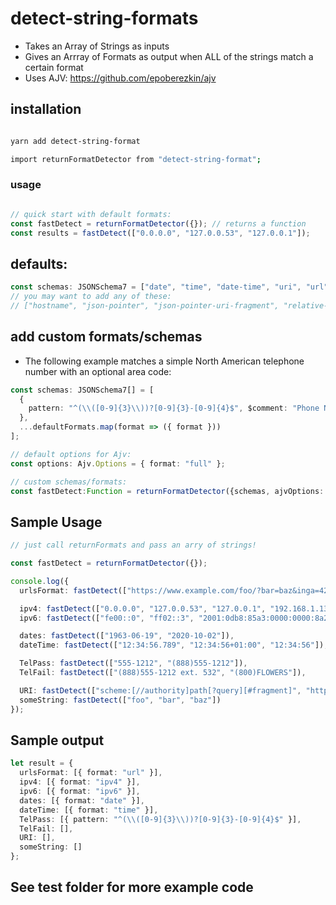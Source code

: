 # detect-string-formats

- Takes an Array of Strings as inputs
- Gives an Arrray of Formats as output when ALL of the strings match a certain format
- Uses AJV: https://github.com/epoberezkin/ajv

## installation

```bash

yarn add detect-string-format

import returnFormatDetector from "detect-string-format";

```

### usage

```ts

// quick start with default formats:
const fastDetect = returnFormatDetector({}); // returns a function
const results = fastDetect(["0.0.0.0", "127.0.0.53", "127.0.0.1"]);
```

## defaults:

```ts
const schemas: JSONSchema7 = ["date", "time", "date-time", "uri", "url", "email", "ipv4", "ipv6", "uuid"].map(format => ({ format }));
// you may want to add any of these:
// ["hostname", "json-pointer", "json-pointer-uri-fragment", "relative-json-pointer", "uri-reference", "regex"];

```

## add custom formats/schemas
- The following example matches a simple North American telephone number with an optional area code:

```ts
const schemas: JSONSchema7[] = [
  {
    pattern: "^(\\([0-9]{3}\\))?[0-9]{3}-[0-9]{4}$", $comment: "Phone Number"
  },
  ...defaultFormats.map(format => ({ format }))
];

// default options for Ajv:
const options: Ajv.Options = { format: "full" };

// custom schemas/formats:
const fastDetect:Function = returnFormatDetector({schemas, ajvOptions: { format: 'full' }, options: { minHits: 0 }}); // full|
```


## Sample Usage

```ts
// just call returnFormats and pass an arry of strings!

const fastDetect = returnFormatDetector({});

console.log({
  urlsFormat: fastDetect(["https://www.example.com/foo/?bar=baz&inga=42&quux", "http://-.~_!$&'()*+,;=:%40:80%2f::::::@example.com", "http://foo.com/unicode_(✪)_in_parens", "https://github.com/epoberezkin/ajv/blob/master/lib/compile/formats.js"]),

  ipv4: fastDetect(["0.0.0.0", "127.0.0.53", "127.0.0.1", "192.168.1.13", "0.0.0.0", "1.2.3.4"]),
  ipv6: fastDetect(["fe00::0", "ff02::3", "2001:0db8:85a3:0000:0000:8a2e:0370:7334", "fe80::f2de:f1ff:fe55:53"]),

  dates: fastDetect(["1963-06-19", "2020-10-02"]),
  dateTime: fastDetect(["12:34:56.789", "12:34:56+01:00", "12:34:56"]),

  TelPass: fastDetect(["555-1212", "(888)555-1212"]),
  TelFail: fastDetect(["(888)555-1212 ext. 532", "(800)FLOWERS"]),

  URI: fastDetect(["scheme:[//authority]path[?query][#fragment]", "https://john.doe@www.example.com:123/forum/questions/?tag=networking&order=newest#top", "#fragment"]),
  someString: fastDetect(["foo", "bar", "baz"])
});
```

## Sample output

```ts
let result = {
  urlsFormat: [{ format: "url" }],
  ipv4: [{ format: "ipv4" }],
  ipv6: [{ format: "ipv6" }],
  dates: [{ format: "date" }],
  dateTime: [{ format: "time" }],
  TelPass: [{ pattern: "^(\\([0-9]{3}\\))?[0-9]{3}-[0-9]{4}$" }],
  TelFail: [],
  URI: [],
  someString: []
};
```


## See test folder for more example code
